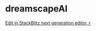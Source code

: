 # dreamscapeAI

[Edit in StackBlitz next generation editor ⚡️](https://stackblitz.com/~/github.com/Shrinivasofficial/dreamscapeAI)